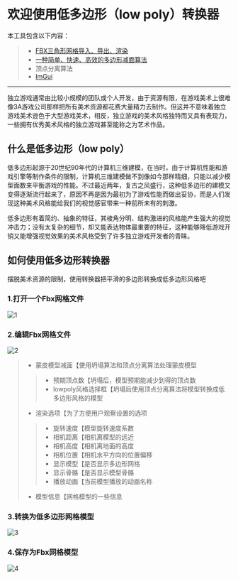 # 欢迎使用低多边形（low poly）转换器

本工具包含以下内容：

> * [FBX三角形网格导入、导出、渲染](http://usa.autodesk.com/adsk/servlet/pc/item?siteID=123112&id=10775847)
> * [一种简单、快速、高效的多边形减面算法](http://dev.gameres.com/Program/Visual/3D/PolygonReduction.pdf)
> * 顶点分离算法
> * [ImGui](https://github.com/ocornut/imgui)

------

独立游戏通常由比较小规模的团队或个人开发，由于资源有限，在游戏美术上很难像3A游戏公司那样把所有美术资源都花费大量精力去制作。但这并不意味着独立游戏美术逊色于大型游戏美术，相反，独立游戏的美术风格独特而又具有表现力，一些拥有优秀美术风格的独立游戏甚至能称之为艺术作品。

## 什么是低多边形（low poly）

低多边形起源于20世纪90年代的计算机三维建模，在当时，由于计算机性能和游戏引擎等制作条件的限制，计算机三维建模做不到像如今那样精细，只能以减少模型面数来平衡游戏的性能。不过最近两年，复古之风盛行，这种低多边形的建模又变得逐渐流行起来了，原因不再是因为最初为了游戏性能而做出妥协，而是人们发现这种美术风格能给我们的视觉感官带来一种前所未有的刺激。

低多边形有着简约、抽象的特征，其棱角分明、结构激进的风格能产生强大的视觉冲击力；没有太复杂的细节，却又能表达物体最重要的特征，这种能够降低游戏开销又能增强视觉效果的美术风格受到了许多独立游戏开发者的青睐。

## 如何使用低多边形转换器

摆脱美术资源的限制，使用转换器把平滑的多边形转换成低多边形风格吧

### 1.打开一个Fbx网格文件

![1](https://github.com/zd304/lowpolyconverter/blob/master/readme/1.png)

### 2.编辑Fbx网格文件

![2](https://github.com/zd304/lowpolyconverter/blob/master/readme/2.png)

> * 蒙皮模型减面【使用坍塌算法和顶点分离算法处理蒙皮模型
>> * 预期顶点数【坍塌后，模型预期能减少到得的顶点数
>> * lowpoly风格选择框【坍塌后使用顶点分离算法将模型转换成低多边形风格的模型
> * 渲染选项【为了方便用户观察设置的选项
>> * 旋转速度【模型旋转速度系数
>> * 相机距离【相机离模型的远近
>> * 相机高度【相机离地面的高度
>> * 相机位置【相机水平方向的位置偏移
>> * 显示模型【是否显示多边形网格
>> * 显示骨骼【是否显示模型骨骼
>> * 播放动画【当前模型播放的动画名称
> * 模型信息【网格模型的一些信息

### 3.转换为低多边形网格模型

![3](https://github.com/zd304/lowpolyconverter/blob/master/readme/3.png)

### 4.保存为Fbx网格模型

![4](https://github.com/zd304/lowpolyconverter/blob/master/readme/4.png)
